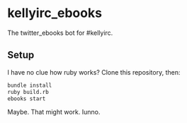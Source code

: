 # kellyirc_ebooks

The twitter_ebooks bot for #kellyirc.

## Setup

I have no clue how ruby works? Clone this repository, then:

```sh
bundle install
ruby build.rb
ebooks start
```

Maybe. That might work. Iunno.
